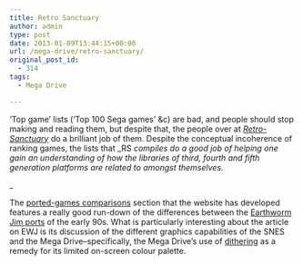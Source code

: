 ```yaml
---
title: Retro Sanctuary
author: admin
type: post
date: 2013-01-09T13:44:15+00:00
url: /mega-drive/retro-sanctuary/
original_post_id:
  - 314
tags:
  - Mega Drive

---
```

&#8216;Top game&#8217; lists (&#8216;Top 100 Sega games&#8217; &c) are bad, and people should stop making and reading them, but despite that, the people over at _[Retro-Sanctuary][1]_ do a brilliant job of them. Despite the conceptual incoherence of ranking games, the lists that _RS _compiles do a good job of helping one gain an understanding of how the libraries of third, fourth and fifth generation platforms are related to amongst themselves._
  
_ 

The [ported-games comparisons][2] section that the website has developed features a really good run-down of the differences between the [Earthworm Jim ports][3] of the early 90s. What is particularly interesting about the article on EWJ is its discussion of the different graphics capabilities of the SNES and the Mega Drive&#8211;specifically, the Mega Drive&#8217;s use of [dithering][4] as a remedy for its limited on-screen colour palette.

 [1]: http://www.retro-sanctuary.com/index.html
 [2]: http://www.retro-sanctuary.com/Comparisons%20Main.html
 [3]: http://www.retro-sanctuary.com/comparisons%20-%20earthworm%20jim.html
 [4]: http://www.retro-sanctuary.com/comparisons%20-%20differing.html
